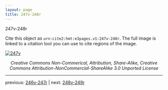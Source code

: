 ```yaml
---
layout: page
title: 247v-248r
---
```


247v-248r

Cite this object as `urn:cite2:hmt:e3pages.v1:247v-248r`.  The full image is linked to a citation tool you can use to cite regions of the image.

[![247v](http://www.homermultitext.org/iipsrv?IIIF=/project/homer/pyramidal/deepzoom/hmt/e3bifolio/v1/null.tif/full/800,/0/default.jpg)](http://www.homermultitext.org/ict2/?urn=urn:cite2:hmt:e3bifolio.v1:null) 

<p style="text-align: center; font-style: italic;">Creative Commons Non-Commerical, Attribution, Share-Alike, Creative Commons Attribution-NonCommercial-ShareAlike 3.0 Unported License</p>

---

previous: [246v-247r](../246v-247r/) | next: [248v-249r](../248v-249r/)
